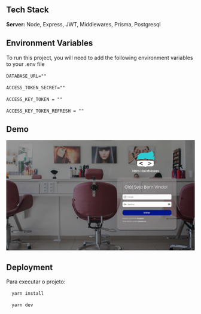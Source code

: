 
## Tech Stack


**Server:** Node, Express, JWT, Middlewares, Prisma, Postgresql


## Environment Variables

To run this project, you will need to add the following environment variables to your .env file


`DATABASE_URL=""`

`ACCESS_TOKEN_SECRET=""`

`ACCESS_KEY_TOKEN = ""`

`ACCESS_KEY_TOKEN_REFRESH = ""`


## Demo
<img width="auto" src="./image/Login.png">


## Deployment

Para executar o projeto:

```bash
  yarn install
```


```bash
  yarn dev
```
